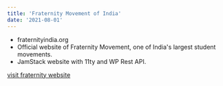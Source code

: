 ```yaml
---
title: 'Fraternity Movement of India'
date: '2021-08-01'
---
```


-   fraternityindia.org
-   Official website of Fraternity Movement, one of India's largest student movements.
-   JamStack website with 11ty and WP Rest API.

[visit fraternity website](https://fraternityindia.org)